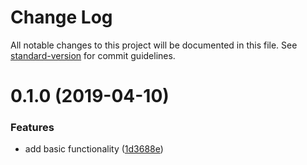 # Change Log

All notable changes to this project will be documented in this file. See [standard-version](https://github.com/conventional-changelog/standard-version) for commit guidelines.

<a name="0.1.0"></a>
# 0.1.0 (2019-04-10)


### Features

* add basic functionality ([1d3688e](https://github.com/ehaberev/issue-tracker-demo/commit/1d3688e))
